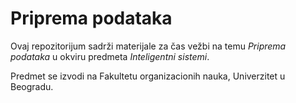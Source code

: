 # Priprema podataka

Ovaj repozitorijum sadrži materijale za čas vežbi na temu *Priprema podataka* u okviru predmeta *Inteligentni sistemi*.

Predmet se izvodi na Fakultetu organizacionih nauka, Univerzitet u Beogradu.